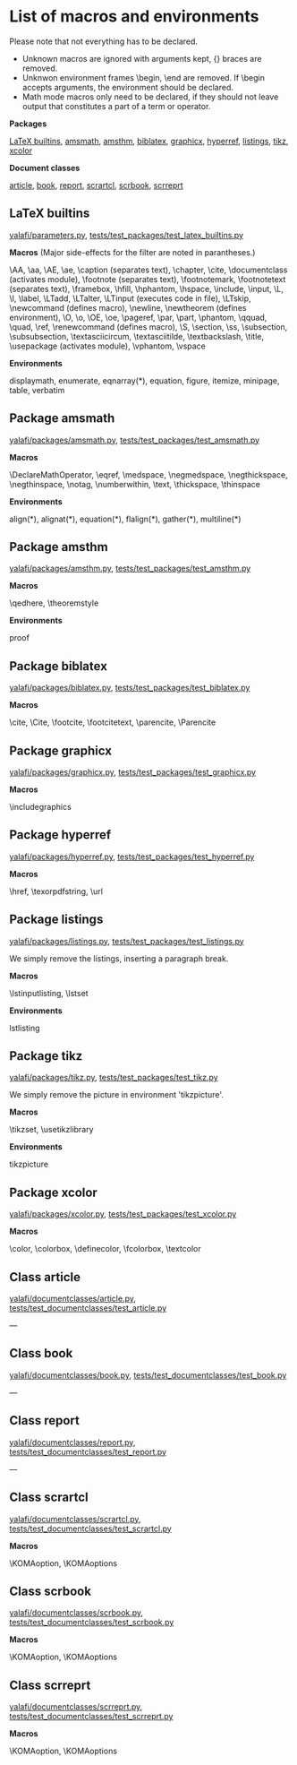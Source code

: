 
# List of macros and environments

Please note that not everything has to be declared.

- Unknown macros are ignored with arguments kept, {} braces are removed.
- Unknwon environment frames \\begin, \\end are removed.
  If \\begin accepts arguments, the environment should be declared.
- Math mode macros only need to be declared, if they should not leave
  output that constitutes a part of a term or operator.

**Packages**

[LaTeX builtins](#latex-builtins),
[amsmath](#package-amsmath),
[amsthm](#package-amsthm),
[biblatex](#package-biblatex),
[graphicx](#package-graphicx),
[hyperref](#package-hyperref),
[listings](#package-listings),
[tikz](#package-tikz),
[xcolor](#package-xcolor)

**Document classes**

[article](#class-article),
[book](#class-book),
[report](#class-report),
[scrartcl](#class-scrartcl),
[scrbook](#class-scrbook),
[scrreprt](#class-scrreprt)


## LaTeX builtins

[yalafi/parameters.py](yalafi/parameters.py),
[tests/test\_packages/test\_latex\_builtins.py](tests/test_packages/test_latex_builtins.py)

**Macros**
(Major side-effects for the filter are noted in parantheses.)

\\AA,
\\aa,
\\AE,
\\ae,
\\caption (separates text),
\\chapter,
\\cite,
\\documentclass (activates module),
\\footnote (separates text),
\\footnotemark,
\\footnotetext (separates text),
\\framebox,
\\hfill,
\\hphantom,
\\hspace,
\\include,
\\input,
\\L,
\\l,
\\label,
\\LTadd,
\\LTalter,
\\LTinput (executes code in file),
\\LTskip,
\\newcommand (defines macro),
\\newline,
\\newtheorem (defines environment),
\\O,
\\o,
\\OE,
\\oe,
\\pageref,
\\par,
\\part,
\\phantom,
\\qquad,
\\quad,
\\ref,
\\renewcommand (defines macro),
\\S,
\\section,
\\ss,
\\subsection,
\\subsubsection,
\\textasciicircum,
\\textasciitilde,
\\textbackslash,
\\title,
\\usepackage (activates module),
\\vphantom,
\\vspace

**Environments**

displaymath,
enumerate,
eqnarray(\*),
equation,
figure,
itemize,
minipage,
table,
verbatim


## Package amsmath

[yalafi/packages/amsmath.py](yalafi/packages/amsmath.py),
[tests/test\_packages/test\_amsmath.py](tests/test_packages/test_amsmath.py)

**Macros**

\\DeclareMathOperator,
\\eqref,
\\medspace,
\\negmedspace,
\\negthickspace,
\\negthinspace,
\\notag,
\\numberwithin,
\\text,
\\thickspace,
\\thinspace

**Environments**

align(\*),
alignat(\*),
equation(\*),
flalign(\*),
gather(\*),
multiline(\*)


## Package amsthm

[yalafi/packages/amsthm.py](yalafi/packages/amsthm.py),
[tests/test\_packages/test\_amsthm.py](tests/test_packages/test_amsthm.py)

**Macros**

\\qedhere,
\\theoremstyle

**Environments**

proof


## Package biblatex

[yalafi/packages/biblatex.py](yalafi/packages/biblatex.py),
[tests/test\_packages/test\_biblatex.py](tests/test_packages/test_biblatex.py)

**Macros**

\\cite,
\\Cite,
\\footcite,
\\footcitetext,
\\parencite,
\\Parencite


## Package graphicx

[yalafi/packages/graphicx.py](yalafi/packages/graphicx.py),
[tests/test\_packages/test\_graphicx.py](tests/test_packages/test_graphicx.py)

**Macros**

\\includegraphics


## Package hyperref

[yalafi/packages/hyperref.py](yalafi/packages/hyperref.py),
[tests/test\_packages/test\_hyperref.py](tests/test_packages/test_hyperref.py)

**Macros**

\\href,
\\texorpdfstring,
\\url


## Package listings

[yalafi/packages/listings.py](yalafi/packages/listings.py),
[tests/test\_packages/test\_listings.py](tests/test_packages/test_listings.py)

We simply remove the listings, inserting a paragraph break.

**Macros**

\\lstinputlisting,
\\lstset

**Environments**

lstlisting


## Package tikz

[yalafi/packages/tikz.py](yalafi/packages/tikz.py),
[tests/test\_packages/test\_tikz.py](tests/test_packages/test_tikz.py)

We simply remove the picture in environment 'tikzpicture'.

**Macros**

\\tikzset,
\\usetikzlibrary

**Environments**

tikzpicture


## Package xcolor

[yalafi/packages/xcolor.py](yalafi/packages/xcolor.py),
[tests/test\_packages/test\_xcolor.py](tests/test_packages/test_xcolor.py)

**Macros**

\\color,
\\colorbox,
\\definecolor,
\\fcolorbox,
\\textcolor


## Class article

[yalafi/documentclasses/article.py](yalafi/documentclasses/article.py),
[tests/test\_documentclasses/test\_article.py](tests/test_documentclasses/test_article.py)

&mdash;


## Class book

[yalafi/documentclasses/book.py](yalafi/documentclasses/book.py),
[tests/test\_documentclasses/test\_book.py](tests/test_documentclasses/test_book.py)

&mdash;


## Class report

[yalafi/documentclasses/report.py](yalafi/documentclasses/report.py),
[tests/test\_documentclasses/test\_report.py](tests/test_documentclasses/test_report.py)

&mdash;


## Class scrartcl

[yalafi/documentclasses/scrartcl.py](yalafi/documentclasses/scrartcl.py),
[tests/test\_documentclasses/test\_scrartcl.py](tests/test_documentclasses/test_scrartcl.py)

**Macros**

\\KOMAoption,
\\KOMAoptions


## Class scrbook

[yalafi/documentclasses/scrbook.py](yalafi/documentclasses/scrbook.py),
[tests/test\_documentclasses/test\_scrbook.py](tests/test_documentclasses/test_scrbook.py)

**Macros**

\\KOMAoption,
\\KOMAoptions


## Class scrreprt

[yalafi/documentclasses/scrreprt.py](yalafi/documentclasses/scrreprt.py),
[tests/test\_documentclasses/test\_scrreprt.py](tests/test_documentclasses/test_scrreprt.py)

**Macros**

\\KOMAoption,
\\KOMAoptions

